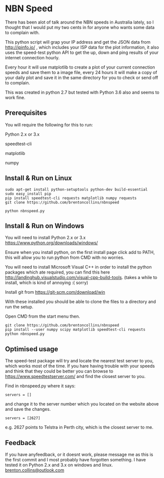 # NBN Speed
There has been alot of talk around the NBN speeds in Australia lately, so I thought that I would put my two cents
in for anyone who wants some data to complain with. 

This python script will grap your IP address and get the JSON data from http://ipinfo.io/ , which includes your ISP data for the plot information, it also uses the speed-test python API to get the up, down and ping results of your internet connection hourly.

Every hour it will use matplotlib to create a plot of your current connection speeds and save them to a image file, every 24 hours it will make a copy of your daily plot and save it in the same directory for you to check or send off to complain.

This was created in python 2.7 but tested with Python 3.6 also and seems to work fine.


## Prerequisites

You will require the following for this to run:

Python 2.x or 3.x

speedtest-cli

matplotlib

numpy

## Install & Run on Linux
```
sudo apt-get install python-setuptools python-dev build-essential 
sudo easy_install pip 
pip install speedtest-cli requests matplotlib numpy requests
git clone https://github.com/brentoncollins/nbnspeed

python nbnspeed.py
```
## Install & Run on Windows
You will need to install Python 2.x or 3.x https://www.python.org/downloads/windows/

Ensure when you install python, on the first install page click add to PATH, this will allow you to run python from CMD with no worries.

You will need to install Microsoft Visual C++ in order to install the python packages which ate required, you can find this here
http://landinghub.visualstudio.com/visual-cpp-build-tools. (takes a while to install, which is kind of annoying :( sorry)

Install git from https://git-scm.com/download/win

With these installed you should be able to clone the files to a directory and run the setup.

Open CMD from the start menu then.
```
git clone https://github.com/brentoncollins/nbnspeed
pip install --user numpy scipy matplotlib speedtest-cli requests
python nbnspeed.py
```
## Optimised usage
The speed-test package will try and locate the nearest test server to you, which works most of the time. If you hare having trouble with your speeds and think that they could be better you can browse to https://www.speedtestserver.com/ and find the closest server to you.

Find in nbnspeed.py where it says:
```
servers = []
```
and change it to the server number which you located on the website above and save the changes.
```
servers = [2627]
```
e.g. 2627 points to Telstra in Perth city, which is the closest server to me.

## Feedback

If you have anyfeedback, or it doesnt work, please message me as this is the first commit and I most probably have forgotten something.
I have tested it on Python 2.x and 3.x on windows and linux.
brenton.collins@outlook.com
